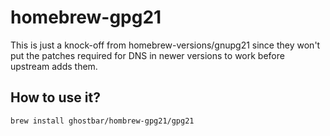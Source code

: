 # homebrew-gpg21

This is just a knock-off from homebrew-versions/gnupg21 since they won't put the
patches required for DNS in newer versions to work before upstream adds them.

## How to use it?

    brew install ghostbar/hombrew-gpg21/gpg21
